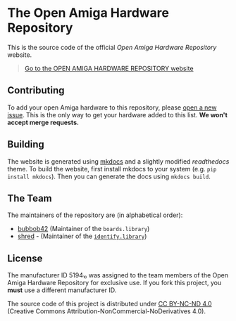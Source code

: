 # The Open Amiga Hardware Repository

This is the source code of the official _Open Amiga Hardware Repository_ website.

> [Go to the OPEN AMIGA HARDWARE REPOSITORY website](https://oahr.github.io/oahr/)

## Contributing

To add your open Amiga hardware to this repository, please [open a new issue](https://github.com/oahr/oahr/issues/new/choose). This is the only way to get your hardware added to this list. **We won't accept merge requests.**

## Building

The website is generated using [mkdocs](https://www.mkdocs.org/) and a slightly modified _readthedocs_ theme. To build the website, first install mkdocs to your system (e.g. `pip install mkdocs`). Then you can generate the docs using `mkdocs build`.

## The Team

The maintainers of the repository are (in alphabetical order):

* [bubbob42](https://github.com/bubbob42) (Maintainer of the `boards.library`)
* [shred](https://github.com/shred) - (Maintainer of the [`identify.library`](https://github.com/shred/identify))

## License

The manufacturer ID 5194⏨ was assigned to the team members of the Open Amiga Hardware Repository for exclusive use. If you fork this project, you **must** use a different manufacturer ID.

The source code of this project is distributed under [CC BY-NC-ND 4.0](https://creativecommons.org/licenses/by-nc-nd/4.0/) (Creative Commons Attribution-NonCommercial-NoDerivatives 4.0).
